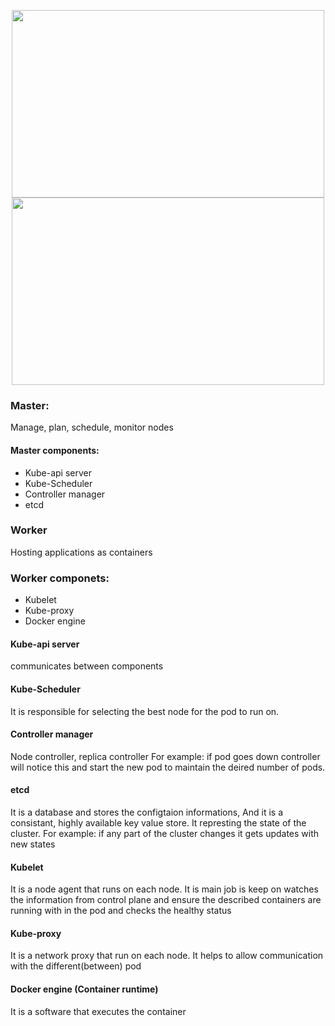 <p align="center">
<img src="https://github.com/mahimanew/Kubernates/assets/24412769/2935e708-4d14-4ee0-b449-60b4b2a8871f" align="center" width="500" height="300">

  
<img src="https://github.com/mahimanew/Kubernates/assets/24412769/b8787df4-7d30-4c9d-b64e-332941fbab5f" align="center" width="500" height="300">
 </p> 




### Master:
Manage, plan, schedule, monitor nodes

#### Master components:
- Kube-api server
- Kube-Scheduler
- Controller manager
- etcd

### Worker
Hosting applications as containers

### Worker componets:
- Kubelet
- Kube-proxy
- Docker engine
  
#### Kube-api server
communicates between components

#### Kube-Scheduler
It is responsible for selecting the best node for the pod to run on.

#### Controller manager
Node controller, replica controller
For example: if pod goes down controller will notice this and start the new pod to maintain the deired number of pods.

#### etcd
It is a database and stores the configtaion informations, And  it is a consistant, highly available key value store.
It represting the state of the cluster.
For example: if any part of the cluster changes it gets updates with new states

#### Kubelet
It is a node agent that runs on each node. 
It is main job is keep on watches the information from control plane and ensure the described containers are running with in the pod and checks the healthy status

#### Kube-proxy 
It is a network proxy that run on each node.
It helps to allow communication with the different(between) pod

#### Docker engine (Container runtime)
It is a software that executes the container 


